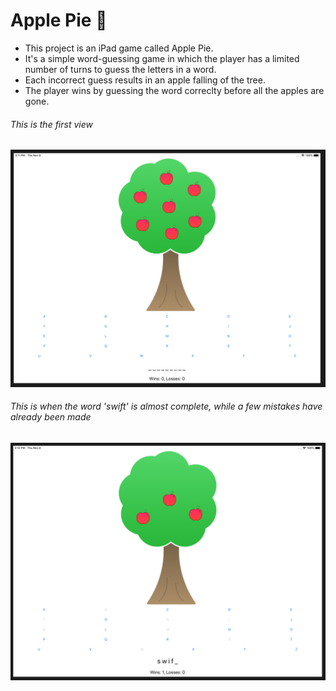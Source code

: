 # Apple Pie :apple:

* This project is an iPad game called Apple Pie.
* It's a simple word-guessing game in which the player has a limited number of turns to guess the letters in a word.
* Each incorrect guess results in an apple falling of the tree.
* The player wins by guessing the word correclty before all the apples are gone.

###### This is the first view
![GitHub Logo](images/1.png)

###### This is when the word 'swift' is almost complete, while a few mistakes have already been made
![GitHub Logo](images/2.png)
